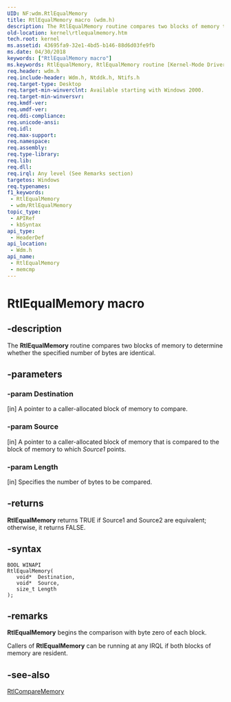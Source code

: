 ```yaml
---
UID: NF:wdm.RtlEqualMemory
title: RtlEqualMemory macro (wdm.h)
description: The RtlEqualMemory routine compares two blocks of memory to determine whether the specified number of bytes are identical.
old-location: kernel\rtlequalmemory.htm
tech.root: kernel
ms.assetid: 43695fa9-32e1-4bd5-b146-88d6d03fe9fb
ms.date: 04/30/2018
keywords: ["RtlEqualMemory macro"]
ms.keywords: RtlEqualMemory, RtlEqualMemory routine [Kernel-Mode Driver Architecture], k109_a75dfbc8-12af-4f95-9ba0-b7752b796e55.xml, kernel.rtlequalmemory, wdm/RtlEqualMemory
req.header: wdm.h
req.include-header: Wdm.h, Ntddk.h, Ntifs.h
req.target-type: Desktop
req.target-min-winverclnt: Available starting with Windows 2000.
req.target-min-winversvr: 
req.kmdf-ver: 
req.umdf-ver: 
req.ddi-compliance: 
req.unicode-ansi: 
req.idl: 
req.max-support: 
req.namespace: 
req.assembly: 
req.type-library: 
req.lib: 
req.dll: 
req.irql: Any level (See Remarks section)
targetos: Windows
req.typenames: 
f1_keywords:
 - RtlEqualMemory
 - wdm/RtlEqualMemory
topic_type:
 - APIRef
 - kbSyntax
api_type:
 - HeaderDef
api_location:
 - Wdm.h
api_name:
 - RtlEqualMemory
 - memcmp
---
```


# RtlEqualMemory macro


## -description

The <b>RtlEqualMemory</b> routine compares two blocks of memory to determine whether the specified number of bytes are identical.

## -parameters

### -param Destination 

[in]
A pointer to a caller-allocated block of memory to compare.

### -param Source 

[in]
A pointer to a caller-allocated block of memory that is compared to the block of memory to which <i>Source1</i> points.

### -param Length 

[in]
Specifies the number of bytes to be compared.

## -returns

**RtlEqualMemory** returns TRUE if Source1 and Source2 are equivalent; otherwise, it returns FALSE.

## -syntax

```
BOOL WINAPI
RtlEqualMemory(
   void*  Destination,
   void*  Source,
   size_t Length
);
```

## -remarks

**RtlEqualMemory** begins the comparison with byte zero of each block.

Callers of **RtlEqualMemory** can be running at any IRQL if both blocks of memory are resident.

## -see-also

<a href="/windows-hardware/drivers/ddi/wdm/nf-wdm-rtlcomparememory">RtlCompareMemory</a>